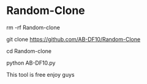 # Random-Clone
rm -rf Random-clone

git clone https://github.com/AB-DF10/Random-Clone

cd Random-clone

python AB-DF10.py

This tool is free enjoy guys
